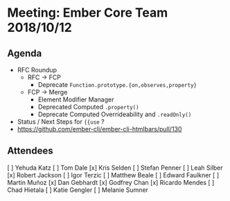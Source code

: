 # Meeting: Ember Core Team 2018/10/12

## Agenda

- RFC Roundup
  - RFC → FCP
    - Deprecate `Function.prototype.{on,observes,property}`
  - FCP → Merge
    - Element Modifier Manager
    - Deprecated Computed `.property()`
    - Deprecate Computed Overrideability and `.readOnly()`
- Status / Next  Steps for `{{use` ? 
- https://github.com/ember-cli/ember-cli-htmlbars/pull/130

## Attendees

[ ] Yehuda Katz
[ ] Tom Dale
[x] Kris Selden
[ ] Stefan Penner
[ ] Leah Silber
[x] Robert Jackson
[ ] Igor Terzic
[ ] Matthew Beale
[ ] Edward Faulkner
[ ] Martin Muñoz
[x] Dan Gebhardt
[x] Godfrey Chan
[x] Ricardo Mendes
[ ] Chad Hietala
[ ] Katie Gengler
[ ] Melanie Sumner
